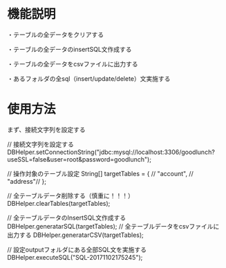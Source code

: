 # 機能説明

・テーブルの全データをクリアする

・テーブルの全データのinsertSQL文作成する

・テーブルの全データをcsvファイルに出力する

・あるフォルダの全sql（insert/update/delete）文実施する


# 使用方法

まず、接続文字列を設定する

// 接続文字列を設定する
DBHelper.setConnectionString("jdbc:mysql://localhost:3306/goodlunch?useSSL=false&user=root&password=goodlunch");

// 操作対象のテーブル設定
String[] targetTables = { //
		"account", //
		"address"//
};

// 全テーブルデータ削除する（慎重に！！！）
DBHelper.clearTables(targetTables);

// 全テーブルデータのInsertSQL文作成する
DBHelper.generatarSQL(targetTables);
// 全テーブルデータをcsvファイルに出力する
DBHelper.generatarCSV(targetTables);

// 設定outputフォルダにある全部SQL文を実施する
DBHelper.executeSQL("SQL-20171102175245");